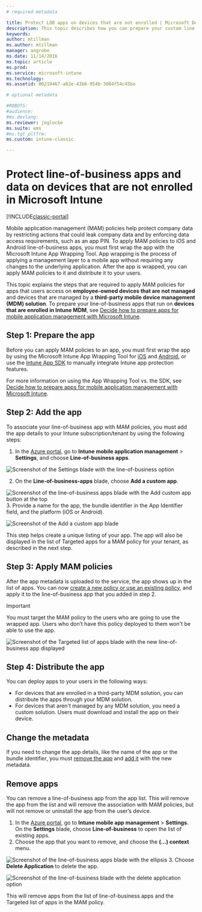 ```yaml
---
# required metadata

title: Protect LOB apps on devices that are not enrolled | Microsoft Docs
description: This topic describes how you can prepare your custom line-of-business apps so you can apply mobile application management policies that can help prevent data loss.
keywords:
author: mtillmanms.author: mtillmanmanager: angrobe
ms.date: 11/14/2016
ms.topic: article
ms.prod:
ms.service: microsoft-intune
ms.technology:
ms.assetid: 00219467-a62e-43b6-954b-3084f54c45ba

# optional metadata

#ROBOTS:
#audience:
#ms.devlang:
ms.reviewer: joglocke
ms.suite: ems
#ms.tgt_pltfrm:
ms.custom: intune-classic

---
```


# Protect line-of-business apps and data on devices that are not enrolled in Microsoft Intune

[!INCLUDE[classic-portal](../includes/classic-portal.md)]

Mobile application management (MAM) policies help protect company data by restricting actions that could leak company data and by enforcing data access requirements, such as an app PIN. To apply MAM policies to iOS and Android line-of-business apps, you must first wrap the app with the Microsoft Intune App Wrapping Tool. App wrapping is the process of applying a management layer to a mobile app without requiring any changes to the underlying application. After the app is wrapped, you can apply MAM policies to it and distribute it to your users.  

This topic explains the steps that are required to apply MAM policies for apps that users access on **employee-owned devices that are not managed** and devices that are managed by a **third-party mobile device management (MDM) solution**.  To prepare your line-of-business apps that run on **devices that are enrolled in Intune MDM**, see [Decide how to prepare apps for mobile application management with Microsoft Intune](decide-how-to-prepare-apps-for-mobile-application-management-with-microsoft-intune.md).


##  Step 1: Prepare the app

Before you can apply MAM policies to an app, you must first wrap the app by using the Microsoft Intune App Wrapping Tool for [iOS](prepare-ios-apps-for-mobile-application-management-with-the-microsoft-intune-app-wrapping-tool.md) and [Android](prepare-android-apps-for-mobile-application-management-with-the-microsoft-intune-app-wrapping-tool.md), or use the [Intune App SDK](../develop/intune-app-sdk.md) to manually integrate Intune app protection features.

For more information on using the App Wrapping Tool vs. the SDK, see [Decide how to prepare apps for mobile application management with Microsoft Intune](decide-how-to-prepare-apps-for-mobile-application-management-with-microsoft-intune.md).

## Step 2: Add the app

To associate your line-of-business app with MAM policies, you must add the app details to your Intune subscription/tenant by using the following steps:

1. In the [Azure portal](https://portal.azure.com/), go to **Intune mobile application management** > **Settings**, and choose **Line-of-business apps**.

  ![Screenshot of the Settings blade with the line-of-business option](../media/mam-azure-portal-lob-on-settings.png)

2. On the **Line-of-business-apps** blade, choose **Add a custom app**.

  ![Screenshot of the line-of-business apps blade with the Add custom app button at the top](../media/mam-azure-portal-add-lob-app-action.png)
3.	Provide a name for the app, the bundle identifier in the App Identifier field, and the platform (iOS or Android).

  ![Screenshot of the Add a custom app blade](../media/mam-azure-portal-add-app-details.png)

  This step helps create a unique listing of your app. The app will also be displayed in the list of Targeted apps for a MAM policy for your tenant, as described in the next step.

## Step 3: Apply MAM policies
After the app metadata is uploaded to the service, the app shows up in the list of apps. You can now [create a new policy or use an existing policy](create-and-deploy-mobile-app-management-policies-with-microsoft-intune.md), and apply it to the line-of-business app that you added in step 2.

>[!IMPORTANT]
>You must target the MAM policy to the users who are going to use the wrapped app.  Users who don’t have this policy deployed to them won't be able to use the app.


  ![Screenshot of the Targeted list of apps blade with the new line-of-business app displayed](../media/mam-azure-portal-lob-on-targeted-app-list.png)
## Step 4: Distribute the app
You can deploy apps to your users in the following ways:
* For devices that are enrolled in a third-party MDM solution, you can distribute the apps through your MDM solution.
* For devices that aren't managed by any MDM solution, you need a custom solution. Users must download and install the app on their device.

## Change the metadata
If you need to change the app details, like the name of the app or the bundle identifier, you must [remove the app](#remove-apps) and [add it](#step-2-add-the-app) with the new metadata.

##  Remove apps
You can remove a line-of-business app from the app list. This will remove the app from the list and will remove the association with MAM policies, but will not remove or uninstall the app from the user’s device.  

1.	In the [Azure portal](https://portal.azure.com/), go to **Intune mobile app management** > **Settings**. On the **Settings** blade, choose **Line-of-business** to open the list of existing apps.  
2.	Choose the app that you want to remove, and choose the **(…) context** menu.

  ![Screenshot of the line-of-business apps blade with the ellipsis](../media/mam-azure-portal-lob-context-menu.png)
3.	Choose **Delete Application** to delete the app.

  ![Screenshot of the line-of-business blade with the delete application option](../media/mam-azure-portal-delete-app.png)

  This will remove apps from the list of line-of-business apps and the Targeted list of apps in the MAM policy.
